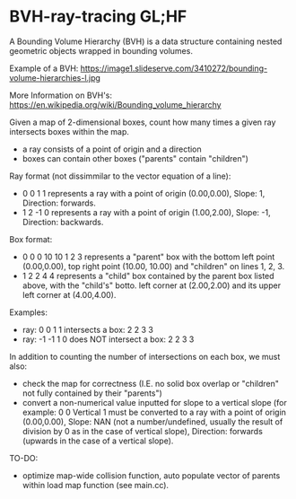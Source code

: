 # BVH-ray-tracing GL;HF

A Bounding Volume Hierarchy (BVH) is a data structure containing nested geometric objects wrapped in bounding volumes.

Example of a BVH: https://image1.slideserve.com/3410272/bounding-volume-hierarchies-l.jpg

More Information on BVH's: https://en.wikipedia.org/wiki/Bounding_volume_hierarchy

Given a map of 2-dimensional boxes, count how many times a given ray intersects boxes within the map.
  - a ray consists of a point of origin and a direction
  - boxes can contain other boxes ("parents" contain "children")

Ray format (not dissimmilar to the vector equation of a line): 
  - 0 0 1 1 represents a ray with a point of origin (0.00,0.00), Slope: 1, Direction: forwards.
  - 1 2 -1 0 represents a ray with a point of origin (1.00,2.00), Slope: -1, Direction: backwards.

Box format: 
  - 0 0 0 10 10 1 2 3 represents a "parent" box with the bottom left point (0.00,0.00), top right point (10.00, 10.00) and "children" on lines 1, 2, 3.
  - 1 2 2 4 4 represents a "child" box contained by the parent box listed above, with the "child's" botto. left corner at (2.00,2.00) and its upper left corner at (4.00,4.00).

Examples:
  - ray: 0 0 1 1 intersects a box: 2 2 3 3
  - ray: -1 -1 1 0 does NOT intersect a box: 2 2 3 3

In addition to counting the number of intersections on each box, we must also:
  - check the map for correctness (I.E. no solid box overlap or "children" not fully contained by their "parents")
  - convert a non-numerical value inputted for slope to a vertical slope (for example: 0 0 Vertical 1 must be converted to a ray with a point of origin (0.00,0.00), Slope: NAN (not a number/undefined, usually the result of division by 0 as in the case of vertical slope), Direction: forwards (upwards in the case of a vertical slope).

TO-DO: 
   - optimize map-wide collision function, auto populate vector of parents within load map function (see main.cc).
